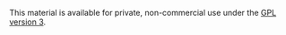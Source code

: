 This material is available for private, non-commercial use under the [GPL version 3](http://www.gnu.org/licenses/gpl-3.0-standalone.html).